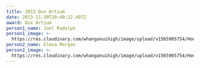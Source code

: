 ```yaml
---
title: 2013 Dux Artium
date: 2013-11-30T20:49:22.497Z
award: Dux Artium
person1_name: Joel Rudolph
person1_image: >-
  https://res.cloudinary.com/whanganuihigh/image/upload/v1565905754/Honours%20Board/2013_Dux_Artium_and_Runner_up_Joel_Rudolph_and_Elena_Morgan.jpg
person2_name: Elena Morgan
person2_image: >-
  https://res.cloudinary.com/whanganuihigh/image/upload/v1565905754/Honours%20Board/2013_Dux_Artium_and_Runner_up_Joel_Rudolph_and_Elena_Morgan.jpg
---
```


